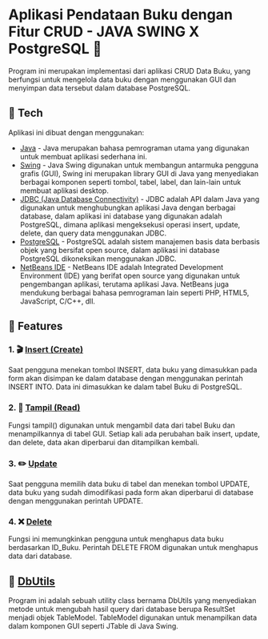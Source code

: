 # Aplikasi Pendataan Buku dengan Fitur CRUD - JAVA SWING X PostgreSQL 🚀
Program ini merupakan implementasi dari aplikasi CRUD Data Buku, yang berfungsi untuk mengelola data buku dengan menggunakan GUI dan menyimpan data tersebut dalam database PostgreSQL.
## 🔧 Tech
Aplikasi ini dibuat dengan menggunakan:
- [Java](https://www.oracle.com/java/technologies/downloads/?er=221886) - Java merupakan bahasa pemrograman utama yang digunakan untuk membuat aplikasi sederhana ini.
- [Swing](https://docs.oracle.com/javase/tutorial/uiswing/start/index.html) - Java Swing digunakan untuk membangun antarmuka pengguna grafis (GUI), Swing ini merupakan library GUI di Java yang menyediakan berbagai komponen seperti tombol, tabel, label, dan lain-lain untuk membuat aplikasi desktop.
- [JDBC (Java Database Connectivity)](https://docs.oracle.com/javase/tutorial/jdbc/) - JDBC adalah API dalam Java yang digunakan untuk menghubungkan aplikasi Java dengan berbagai database, dalam aplikasi ini database yang digunakan adalah PostgreSQL, dimana aplikasi mengeksekusi operasi insert, update, delete, dan query data menggunakan JDBC.
- [PostgreSQL](https://www.postgresql.org/download/) - PostgreSQL adalah sistem manajemen basis data berbasis objek yang bersifat open source, dalam aplikasi ini database PostgreSQL dikoneksikan menggunakan JDBC.
- [NetBeans IDE](https://netbeans.apache.org/download/index.html) - NetBeans IDE adalah Integrated Development Environment (IDE) yang berifat open source yang digunakan untuk pengembangan aplikasi, terutama aplikasi Java. NetBeans juga mendukung berbagai bahasa pemrograman lain seperti PHP, HTML5, JavaScript, C/C++, dll.
## 🔭 Features
### 1. 🎬 [Insert (Create)](https://github.com/Ifaa513/PBO8/blob/main/BukuFrame.java)
Saat pengguna menekan tombol INSERT, data buku yang dimasukkan pada form akan disimpan ke dalam database dengan menggunakan perintah INSERT INTO. Data ini dimasukkan ke dalam tabel Buku di PostgreSQL.
### 2. 🔎 [Tampil (Read)](https://github.com/Ifaa513/PBO8/blob/main/BukuFrame.java) 
Fungsi tampil() digunakan untuk mengambil data dari tabel Buku dan menampilkannya di tabel GUI. Setiap kali ada perubahan baik insert, update, dan delete, data akan diperbarui dan ditampilkan kembali.
### 3. ✏️ [Update](https://github.com/Ifaa513/PBO8/blob/main/BukuFrame.java)
Saat pengguna memilih data buku di tabel dan menekan tombol UPDATE, data buku yang sudah dimodifikasi pada form akan diperbarui di database dengan menggunakan perintah UPDATE.
### 4. ❌ [Delete](https://github.com/Ifaa513/PBO8/blob/main/BukuFrame.java)
Fungsi ini memungkinkan pengguna untuk menghapus data buku berdasarkan ID_Buku. Perintah DELETE FROM digunakan untuk menghapus data dari database.
## 🐙 [DbUtils]()
Program ini adalah sebuah utility class bernama DbUtils yang menyediakan metode untuk mengubah hasil query dari database berupa ResultSet menjadi objek TableModel. TableModel digunakan untuk menampilkan data dalam komponen GUI seperti JTable di Java Swing.
